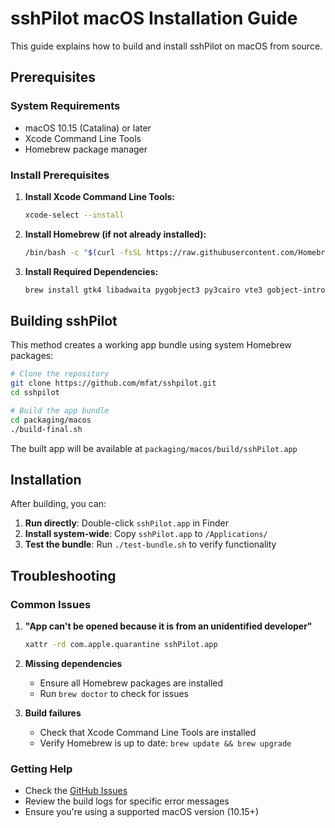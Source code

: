 # sshPilot macOS Installation Guide

This guide explains how to build and install sshPilot on macOS from source.

## Prerequisites

### System Requirements
- macOS 10.15 (Catalina) or later
- Xcode Command Line Tools
- Homebrew package manager

### Install Prerequisites

1. **Install Xcode Command Line Tools:**
   ```bash
   xcode-select --install
   ```

2. **Install Homebrew (if not already installed):**
   ```bash
   /bin/bash -c "$(curl -fsSL https://raw.githubusercontent.com/Homebrew/install/HEAD/install.sh)"
   ```

3. **Install Required Dependencies:**
   ```bash
   brew install gtk4 libadwaita pygobject3 py3cairo vte3 gobject-introspection adwaita-icon-theme pkg-config glib graphene icu4c sshpass
   ```

## Building sshPilot

This method creates a working app bundle using system Homebrew packages:

```bash
# Clone the repository
git clone https://github.com/mfat/sshpilot.git
cd sshpilot

# Build the app bundle
cd packaging/macos
./build-final.sh
```

The built app will be available at `packaging/macos/build/sshPilot.app`

## Installation

After building, you can:

1. **Run directly**: Double-click `sshPilot.app` in Finder
2. **Install system-wide**: Copy `sshPilot.app` to `/Applications/`
3. **Test the bundle**: Run `./test-bundle.sh` to verify functionality

## Troubleshooting

### Common Issues

1. **"App can't be opened because it is from an unidentified developer"**
   ```bash
   xattr -rd com.apple.quarantine sshPilot.app
   ```

2. **Missing dependencies**
   - Ensure all Homebrew packages are installed
   - Run `brew doctor` to check for issues

3. **Build failures**
   - Check that Xcode Command Line Tools are installed
   - Verify Homebrew is up to date: `brew update && brew upgrade`

### Getting Help

- Check the [GitHub Issues](https://github.com/mfat/sshpilot/issues)
- Review the build logs for specific error messages
- Ensure you're using a supported macOS version (10.15+)

